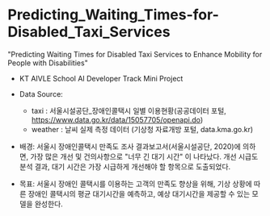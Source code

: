 # Predicting_Waiting_Times-for-Disabled_Taxi_Services

"Predicting Waiting Times for Disabled Taxi Services to Enhance Mobility for People with Disabilities"
- KT AIVLE School AI Developer Track Mini Project

- Data Source:
     * taxi : 서울시설공단_장애인콜택시 일별 이용현황(공공데이터 포털, https://www.data.go.kr/data/15057705/openapi.do)
     * weather : 날씨 실제 측정 데이터 (기상청 자료개방 포털, data.kma.go.kr)
- 배경: 서울시 장애인콜택시 만족도 조사 결과보고서(서울시설공단, 2020)에 의하면, 가장 많은 개선 및 건의사항으로 "너무 긴 대기 시간" 이 나타났다. 개선 시급도 분석 결과, 대기 시간은 가장 시급하게 개선해야 할 항목으로 도출되었다.
- 목표: 서울시 장애인 콜택시를 이용하는 고객의 만족도 향상을 위해, 기상 상황에 따른 장애인 콜택시의 평균 대기시간을 예측하고, 예상 대기시간을 제공할 수 있는 모델을 완성한다.
